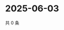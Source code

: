 # 2025-06-03

共 0 条

<!-- BEGIN ZHIHUVIDEO -->
<!-- 最后更新时间 Tue Jun 03 2025 13:12:47 GMT+0800 (China Standard Time) -->

<!-- END ZHIHUVIDEO -->
